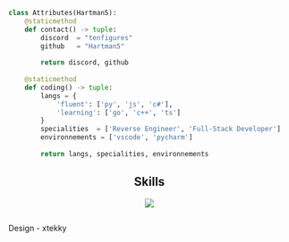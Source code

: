 ```python
class Attributes(Hartman5):
	@staticmethod
	def contact() -> tuple:
	    discord  = "tenfigures"
	    github   = "Hartman5"
	    
	    return discord, github
	
	@staticmethod
	def coding() -> tuple:
		langs = {
			'fluent': ['py', 'js', 'c#'],
			'learning': ['go', 'c++', 'ts']
		}
		specialities  = ['Reverse Engineer', 'Full-Stack Developer']
		environnements = ['vscode', 'pycharm']
		
		return langs, specialities, environnements

```
<h2 align="center">Skills </h2>

<p align="center">
  <a href="https://skillicons.dev">
    <img src="https://skillicons.dev/icons?i=python,golang,vscode,cs,cpp,nodejs,css,html,react,selenium,aws,tailwind,idea,vscode,visualstudio" />
  </a>
</p>

<p align="center">
    <img alt="" src="https://github-readme-stats.vercel.app/api?username=Hartman5&theme=tokyonight&show_icons=true">
</p>

<p>Design - xtekky</p>
